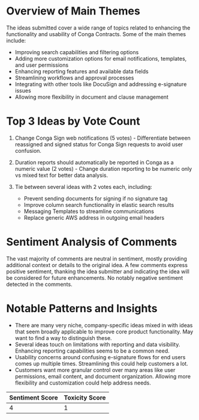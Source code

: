 # Overview of Main Themes

The ideas submitted cover a wide range of topics related to enhancing the functionality and usability of Conga Contracts. Some of the main themes include:

- Improving search capabilities and filtering options
- Adding more customization options for email notifications, templates, and user permissions
- Enhancing reporting features and available data fields
- Streamlining workflows and approval processes
- Integrating with other tools like DocuSign and addressing e-signature issues
- Allowing more flexibility in document and clause management

# Top 3 Ideas by Vote Count

1. Change Conga Sign web notifications (5 votes) - Differentiate between reassigned and signed status for Conga Sign requests to avoid user confusion.

2. Duration reports should automatically be reported in Conga as a numeric value (2 votes) - Change duration reporting to be numeric only vs mixed text for better data analysis. 

3. Tie between several ideas with 2 votes each, including:
   - Prevent sending documents for signing if no signature tag 
   - Improve column search functionality in elastic search results
   - Messaging Templates to streamline communications
   - Replace generic AWS address in outgoing email headers

# Sentiment Analysis of Comments

The vast majority of comments are neutral in sentiment, mostly providing additional context or details to the original idea. A few comments express positive sentiment, thanking the idea submitter and indicating the idea will be considered for future enhancements. No notably negative sentiment detected in the comments.

# Notable Patterns and Insights

- There are many very niche, company-specific ideas mixed in with ideas that seem broadly applicable to improve core product functionality. May want to find a way to distinguish these. 
- Several ideas touch on limitations with reporting and data visibility. Enhancing reporting capabilities seems to be a common need.
- Usability concerns around confusing e-signature flows for end users comes up multiple times. Streamlining this could help customers a lot.
- Customers want more granular control over many areas like user permissions, email content, and document organization. Allowing more flexibility and customization could help address needs.

| Sentiment Score | Toxicity Score |
|-----------------|----------------|
| 4               | 1              |